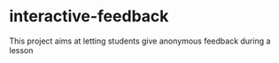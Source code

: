 # interactive-feedback
This project aims at letting students give anonymous feedback during a lesson
